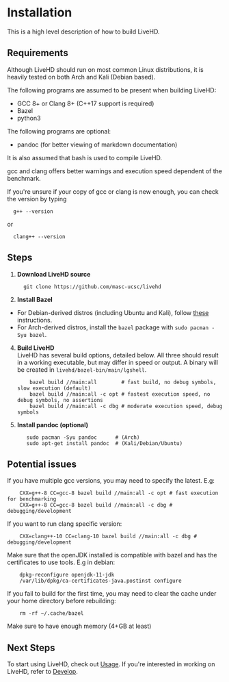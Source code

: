 # Installation

This is a high level description of how to build LiveHD.

## Requirements

Although LiveHD should run on most common Linux distributions, it is heavily tested on both Arch and Kali (Debian based).

The following programs are assumed to be present when building LiveHD:
 - GCC 8+ or Clang 8+ (C++17 support is required)
 - Bazel
 - python3

The following programs are optional:
 - pandoc (for better viewing of markdown documentation)

It is also assumed that bash is used to compile LiveHD.

gcc and clang offers better warnings and execution speed dependent of the benchmark.

If you're unsure if your copy of gcc or clang is new enough, you can check the version by typing 
```
  g++ --version
```
  or
```
  clang++ --version
```  


## Steps

1. **Download LiveHD source**  
      ```
        git clone https://github.com/masc-ucsc/livehd
      ```
2. **Install Bazel**
  - For Debian-derived distros (including Ubuntu and Kali), follow [these](https://docs.bazel.build/versions/master/install-ubuntu.html) instructions.
  - For Arch-derived distros, install the `bazel` package with `sudo pacman -Syu bazel`.
4. **Build LiveHD**  
  LiveHD has several build options, detailed below.  All three should result in a working executable, but may differ in speed or output.  A binary will be created in `livehd/bazel-bin/main/lgshell`.
      ```
          bazel build //main:all        # fast build, no debug symbols, slow execution (default)
          bazel build //main:all -c opt # fastest execution speed, no debug symbols, no assertions
          bazel build //main:all -c dbg # moderate execution speed, debug symbols
      ```
5. **Install pandoc (optional)**
   ```
      sudo pacman -Syu pandoc      # (Arch)  
      sudo apt-get install pandoc  # (Kali/Debian/Ubuntu)
   ```

## Potential issues

If you have multiple gcc versions, you may need to specify the latest. E.g:

```
    CXX=g++-8 CC=gcc-8 bazel build //main:all -c opt # fast execution for benchmarking
    CXX=g++-8 CC=gcc-8 bazel build //main:all -c dbg # debugging/development
```

If you want to run clang specific version:

```
    CXX=clang++-10 CC=clang-10 bazel build //main:all -c dbg # debugging/development
```

Make sure that the openJDK installed is compatible with bazel and has the certificates to use tools. E.g in debian:

```
    dpkg-reconfigure openjdk-11-jdk
    /var/lib/dpkg/ca-certificates-java.postinst configure
```

If you fail to build for the first time, you may need to clear the cache under your home directory before rebuilding:

```
    rm -rf ~/.cache/bazel
```

Make sure to have enough memory (4+GB at least)

## Next Steps

To start using LiveHD, check out [Usage](./Usage.md).  If you're interested in working on LiveHD, refer to [Develop](./Develop.md).

